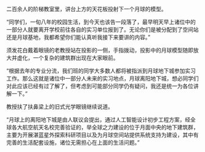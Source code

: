 二百余人的阶梯教室里，讲台上方的天花板投射下一个月球的模型。

“同学们，一旬八年的校园生活，到今天也该告一段落了，最早明天早上诸位中的一部分人就要离开学校前往各自的实习单位报到了。无论你们是被分配到了空间站还是月球基地，我都希望你们能认真听我接下来要讲的内容。”

须发花白戴着眼镜的老教授站在投影的一侧，手指拨动，投影中的月球模型随即放大并虚化，一个复杂的建筑群出现在大家眼前。

“根据去年的专业分流，我们班的同学大多数人都将被指派到月球地下城参加实习工作。那么这就是诸位中一部分人未来的实习地点，月球离阳地下城，想必同学们对此应该已经有过了解了，但考虑到可能部分同学仍有疑问，我还是统一为各位讲解一下。”

教授扶了扶鼻梁上的旧式光学眼镜继续说道。

“月球上的离阳地下城是由人联议会提出，通过人工智能设计初步工程方案，经全球各大航空航天名校完善验证的，举全球之力建设的位于月面中央的地下建筑群，主要为开展湛蓝星外探索科研项目以及为月球空间站提供系统支持为建设，其中有完善的生活配套设施，诸位无需担心在上面的生活问题。”
